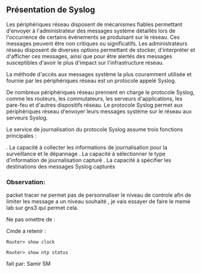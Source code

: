 ## Présentation de Syslog

Les périphériques réseau disposent de mécanismes fiables permettant d'envoyer à l'administrateur des messages système détaillés lors de l'occurrence de certains événements se produisant sur le réseau. Ces messages peuvent être non critiques ou significatifs. Les administrateurs réseau disposent de diverses options permettant de stocker, d'interpréter et d'afficher ces messages, ainsi que pour être alertés des messages susceptibles d'avoir le plus d'impact sur l'infrastructure réseau.

La méthode d'accès aux messages système la plus couramment utilisée et fournie par les périphériques réseau est un protocole appelé Syslog.

De nombreux périphériques réseau prennent en charge le protocole Syslog, comme les routeurs, les commutateurs, les serveurs d'applications, les pare-feu et d'autres dispositifs réseau. Le protocole Syslog permet aux périphériques réseau d'envoyer leurs messages système sur le réseau aux serveurs Syslog.

Le service de journalisation du protocole Syslog assume trois fonctions principales :

. La capacité à collecter les informations de journalisation pour la surveillance et le dépannage
. La capacité à sélectionner le type d'information de journalisation capturé 
. La capacité à spécifier les destinations des messages Syslog capturés

### Observation: 
packet tracer ne permet pas de personnaliser le niveau de controle afin de limiter les message a un niveau souhaité , je vais essayer de faire le meme lab sur gns3 qui permet cela.

Ne pas omettre de :


Cmde a retenir : 

```
Router> show clock
```

```
Router> show ntp status
```
fait par: Samir SM
